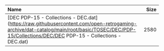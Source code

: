 |Name|Size|
|:---|---:|
|[DEC PDP-15 - Collections - DEC.dat](https://raw.githubusercontent.com/open-retrogaming-archive/dat-catalog/main/root/basic/TOSEC/DEC/PDP-15/Collections/DEC/DEC PDP-15 - Collections - DEC.dat)|2580|
